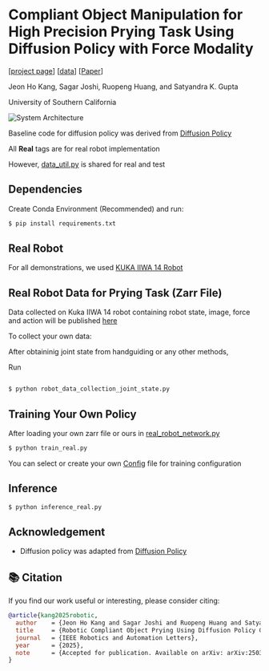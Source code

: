 # Compliant Object Manipulation for High Precision Prying Task Using Diffusion Policy with Force Modality

[[project page](https://rros-lab.github.io/diffusion-with-force.github.io/)] [[data](https://drive.google.com/drive/folders/1Mgbf2isA3XL6OeCrQGP3ahebH5lbbQgB?usp=drive_link)] [[Paper](https://arxiv.org/abs/2503.03998)]

Jeon Ho Kang, Sagar Joshi, Ruopeng Huang, and Satyandra K. Gupta

University of Southern California

![System Architecture](imgs/overview_system.png)

Baseline code for diffusion policy was derived from [Diffusion Policy](https://github.com/real-stanford/diffusion_policy)

All  **Real** tags are for real robot implementation

However, [data_util.py](data_util.py) is shared for real and test


## Dependencies

Create Conda Environment (Recommended) and run:


```bash
$ pip install requirements.txt
```

## Real Robot 

For all demonstrations, we used [KUKA IIWA 14 Robot](https://www.kuka.com/en-de/products/robot-systems/industrial-robots/lbr-iiwa)


## Real Robot Data for Prying Task (Zarr File)
Data collected on Kuka IIWA 14 robot containing robot state, image, force and action will be published [here](https://drive.google.com/drive/folders/1Mgbf2isA3XL6OeCrQGP3ahebH5lbbQgB?usp=drive_link)


To collect your own data:

After obtaininig joint state from handguiding or any other methods,

Run

```bash

$ python robot_data_collection_joint_state.py

```


## Training Your Own Policy


After loading your own zarr file or ours in [real_robot_network.py](real_robot_network.py)

```bash
$ python train_real.py
```

You can select or create your own [Config](config) file for training configuration


## Inference

```bash
$ python inference_real.py
```

## Acknowledgement

+ Diffusion policy was adapted from [Diffusion Policy](https://github.com/real-stanford/diffusion_policy)

  

## 📚 Citation

If you find our work useful or interesting, please consider citing:
  
```bibtex
@article{kang2025robotic,
  author    = {Jeon Ho Kang and Sagar Joshi and Ruopeng Huang and Satyandra K. Gupta},
  title     = {Robotic Compliant Object Prying Using Diffusion Policy Guided by Vision and Force Observations},
  journal   = {IEEE Robotics and Automation Letters},
  year      = {2025},
  note      = {Accepted for publication. Available on arXiv: arXiv:2503.03998},
}
